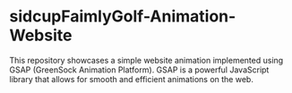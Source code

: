 # sidcupFaimlyGolf-Animation-Website
This repository showcases a simple website animation implemented using GSAP (GreenSock Animation Platform). GSAP is a powerful JavaScript library that allows for smooth and efficient animations on the web.
